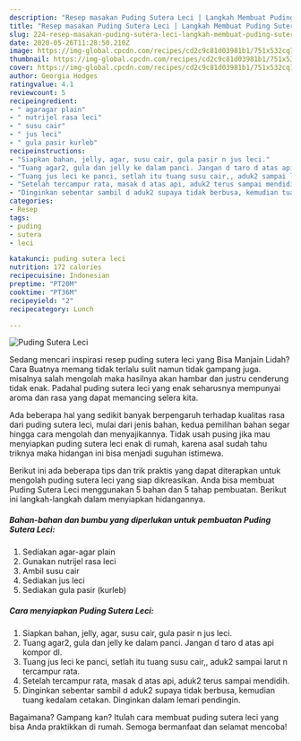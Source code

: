 ```yaml
---
description: "Resep masakan Puding Sutera Leci | Langkah Membuat Puding Sutera Leci Yang Lezat"
title: "Resep masakan Puding Sutera Leci | Langkah Membuat Puding Sutera Leci Yang Lezat"
slug: 224-resep-masakan-puding-sutera-leci-langkah-membuat-puding-sutera-leci-yang-lezat
date: 2020-05-26T11:28:50.210Z
image: https://img-global.cpcdn.com/recipes/cd2c9c81d03981b1/751x532cq70/puding-sutera-leci-foto-resep-utama.jpg
thumbnail: https://img-global.cpcdn.com/recipes/cd2c9c81d03981b1/751x532cq70/puding-sutera-leci-foto-resep-utama.jpg
cover: https://img-global.cpcdn.com/recipes/cd2c9c81d03981b1/751x532cq70/puding-sutera-leci-foto-resep-utama.jpg
author: Georgia Hodges
ratingvalue: 4.1
reviewcount: 5
recipeingredient:
- " agaragar plain"
- " nutrijel rasa leci"
- " susu cair"
- " jus leci"
- " gula pasir kurleb"
recipeinstructions:
- "Siapkan bahan, jelly, agar, susu cair, gula pasir n jus leci."
- "Tuang agar2, gula dan jelly ke dalam panci. Jangan d taro d atas api kompor dl."
- "Tuang jus leci ke panci, setlah itu tuang susu cair,, aduk2 sampai larut n tercampur rata."
- "Setelah tercampur rata, masak d atas api, aduk2 terus sampai mendidih."
- "Dinginkan sebentar sambil d aduk2 supaya tidak berbusa, kemudian tuang kedalam cetakan. Dinginkan dalam lemari pendingin."
categories:
- Resep
tags:
- puding
- sutera
- leci

katakunci: puding sutera leci 
nutrition: 172 calories
recipecuisine: Indonesian
preptime: "PT20M"
cooktime: "PT36M"
recipeyield: "2"
recipecategory: Lunch

---
```



![Puding Sutera Leci](https://img-global.cpcdn.com/recipes/cd2c9c81d03981b1/751x532cq70/puding-sutera-leci-foto-resep-utama.jpg)

Sedang mencari inspirasi resep puding sutera leci yang Bisa Manjain Lidah? Cara Buatnya memang tidak terlalu sulit namun tidak gampang juga. misalnya salah mengolah maka hasilnya akan hambar dan justru cenderung tidak enak. Padahal puding sutera leci yang enak seharusnya mempunyai aroma dan rasa yang dapat memancing selera kita.



Ada beberapa hal yang sedikit banyak berpengaruh terhadap kualitas rasa dari puding sutera leci, mulai dari jenis bahan, kedua pemilihan bahan segar hingga cara mengolah dan menyajikannya. Tidak usah pusing jika mau menyiapkan puding sutera leci enak di rumah, karena asal sudah tahu triknya maka hidangan ini bisa menjadi suguhan istimewa.


Berikut ini ada beberapa tips dan trik praktis yang dapat diterapkan untuk mengolah puding sutera leci yang siap dikreasikan. Anda bisa membuat Puding Sutera Leci menggunakan 5 bahan dan 5 tahap pembuatan. Berikut ini langkah-langkah dalam menyiapkan hidangannya.

<!--inarticleads1-->

##### Bahan-bahan dan bumbu yang diperlukan untuk pembuatan Puding Sutera Leci:

1. Sediakan  agar-agar plain
1. Gunakan  nutrijel rasa leci
1. Ambil  susu cair
1. Sediakan  jus leci
1. Sediakan  gula pasir (kurleb)




<!--inarticleads2-->

##### Cara menyiapkan Puding Sutera Leci:

1. Siapkan bahan, jelly, agar, susu cair, gula pasir n jus leci.
1. Tuang agar2, gula dan jelly ke dalam panci. Jangan d taro d atas api kompor dl.
1. Tuang jus leci ke panci, setlah itu tuang susu cair,, aduk2 sampai larut n tercampur rata.
1. Setelah tercampur rata, masak d atas api, aduk2 terus sampai mendidih.
1. Dinginkan sebentar sambil d aduk2 supaya tidak berbusa, kemudian tuang kedalam cetakan. Dinginkan dalam lemari pendingin.




Bagaimana? Gampang kan? Itulah cara membuat puding sutera leci yang bisa Anda praktikkan di rumah. Semoga bermanfaat dan selamat mencoba!
